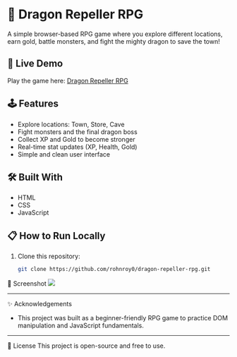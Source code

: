# 🐉 Dragon Repeller RPG

A simple browser-based RPG game where you explore different locations, earn gold, battle monsters, and fight the mighty dragon to save the town!

## 🚀 Live Demo
Play the game here: [Dragon Repeller RPG](https://rohnroy0.github.io/dragon-repeller-rpg/)

## 🕹️ Features
- Explore locations: Town, Store, Cave
- Fight monsters and the final dragon boss
- Collect XP and Gold to become stronger
- Real-time stat updates (XP, Health, Gold)
- Simple and clean user interface

## 🛠️ Built With
- HTML
- CSS
- JavaScript

## 📋 How to Run Locally

1. Clone this repository:
   ```bash
   git clone https://github.com/rohnroy0/dragon-repeller-rpg.git
📸 Screenshot
![](https://github.com/rohnroy0/dragon-repeller-rpg/blob/main/previewjs01.png?raw=true)

---

✨ Acknowledgements
- This project was built as a beginner-friendly RPG game to practice DOM manipulation and JavaScript fundamentals.
---

📜 License
This project is open-source and free to use.


